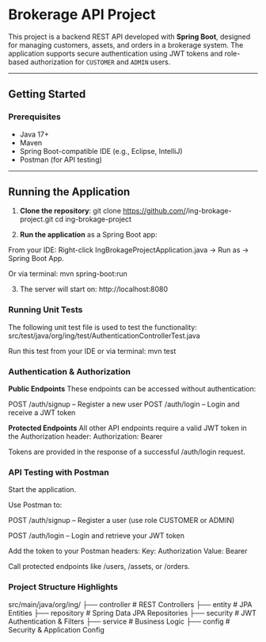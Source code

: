# Brokerage API Project

This project is a backend REST API developed with **Spring Boot**, designed for managing customers, assets, and orders in a brokerage system. 
The application supports secure authentication using JWT tokens and role-based authorization for `CUSTOMER` and `ADMIN` users.

---

## Getting Started

### Prerequisites
- Java 17+
- Maven
- Spring Boot-compatible IDE (e.g., Eclipse, IntelliJ)
- Postman (for API testing)

---

## Running the Application

1. **Clone the repository**:
   git clone https://github.com/<your-username>/ing-brokage-project.git
   cd ing-brokage-project

2. **Run the application** as a Spring Boot app:

From your IDE: Right-click IngBrokageProjectApplication.java → Run as → Spring Boot App.

Or via terminal:
mvn spring-boot:run

3. The server will start on:
   http://localhost:8080

### Running Unit Tests
The following unit test file is used to test the functionality:
src/test/java/org/ing/test/AuthenticationControllerTest.java

Run this test from your IDE or via terminal:
mvn test

### Authentication & Authorization

**Public Endpoints**
These endpoints can be accessed without authentication:

POST /auth/signup – Register a new user
POST /auth/login – Login and receive a JWT token

**Protected Endpoints**
All other API endpoints require a valid JWT token in the Authorization header:
Authorization: Bearer <your-token-here>

Tokens are provided in the response of a successful /auth/login request.

### API Testing with Postman
Start the application.

Use Postman to:

POST /auth/signup – Register a user (use role CUSTOMER or ADMIN)

POST /auth/login – Login and retrieve your JWT token

Add the token to your Postman headers:
Key: Authorization
Value: Bearer <your-token>

Call protected endpoints like /users, /assets, or /orders.

### Project Structure Highlights
src/main/java/org/ing/
├── controller       # REST Controllers
├── entity           # JPA Entities
├── repository       # Spring Data JPA Repositories
├── security         # JWT Authentication & Filters
├── service          # Business Logic
├── config           # Security & Application Config
